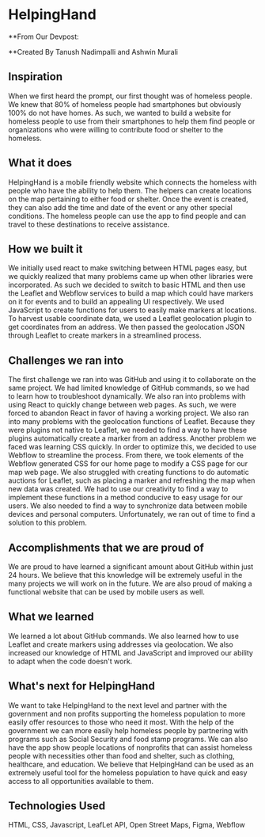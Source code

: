# HelpingHand
**From Our Devpost: 

**Created By Tanush Nadimpalli and Ashwin Murali

## Inspiration
When we first heard the prompt, our first thought was of homeless people. We knew that 80% of homeless people had smartphones but obviously 100% do not have homes. As such, we wanted to build a website for homeless people to use from their smartphones to help them find people or organizations who were willing to contribute food or shelter to the homeless.

## What it does
HelpingHand is a mobile friendly website which connects the homeless with people who have the ability to help them. The helpers can create locations on the map pertaining to either food or shelter. Once the event is created, they can also add the time and date of the event or any other special conditions. The homeless people can use the app to find people and can travel to these destinations to receive assistance.

## How we built it
We initially used react to make switching between HTML pages easy, but we quickly realized that many problems came up when other libraries were incorporated. As such we decided to switch to basic HTML and then use the Leaflet and Webflow services to build a map which could have markers on it for events and to build an appealing UI respectively. We used JavaScript to create functions for users to easily make markers at locations. To harvest usable coordinate data, we used a Leaflet geolocation plugin to get coordinates from an address. We then passed the geolocation JSON through Leaflet to create markers in a streamlined process.

## Challenges we ran into
The first challenge we ran into was GitHub and using it to collaborate on the same project. We had limited knowledge of GitHub commands, so we had to learn how to troubleshoot dynamically. We also ran into problems with using React to quickly change between web pages. As such, we were forced to abandon React in favor of having a working project. We also ran into many problems with the geolocation functions of Leaflet. Because they were plugins not native to Leaflet, we needed to find a way to have these plugins automatically create a marker from an address. Another problem we faced was learning CSS quickly. In order to optimize this, we decided to use Webflow to streamline the process. From there, we took elements of the Webflow generated CSS for our home page to modify a CSS page for our map web page. We also struggled with creating functions to do automatic auctions for Leaflet, such as placing a marker and refreshing the map when new data was created. We had to use our creativity to find a way to implement these functions in a method conducive to easy usage for our users. We also needed to find a way to synchronize data between mobile devices and personal computers. Unfortunately, we ran out of time to find a solution to this problem.

## Accomplishments that we are proud of
We are proud to have learned a significant amount about GitHub within just 24 hours. We believe that this knowledge will be extremely useful in the many projects we will work on in the future. We are also proud of making a functional website that can be used by mobile users as well.

## What we learned
We learned a lot about GitHub commands. We also learned how to use Leaflet and create markers using addresses via geolocation. We also increased our knowledge of HTML and JavaScript and improved our ability to adapt when the code doesn't work.

## What's next for HelpingHand
We want to take HelpingHand to the next level and partner with the government and non profits supporting the homeless population to more easily offer resources to those who need it most. With the help of the government we can more easily help homeless people by partnering with programs such as Social Security and food stamp programs. We can also have the app show people locations of nonprofits that can assist homeless people with necessities other than food and shelter, such as clothing, healthcare, and education. We believe that HelpingHand can be used as an extremely useful tool for the homeless population to have quick and easy access to all opportunities available to them.

## Technologies Used
HTML, CSS, Javascript, LeafLet API, Open Street Maps, Figma, Webflow
